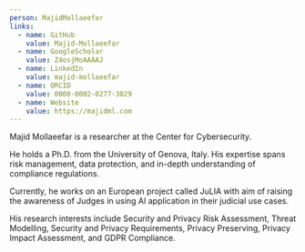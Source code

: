 ```yaml
---
person: MajidMollaeefar
links:
  - name: GitHub
    value: Majid-Mollaeefar
  - name: GoogleScholar
    value: Z4osjMoAAAAJ
  - name: LinkedIn
    value: majid-mollaeefar
  - name: ORCID
    value: 0000-0002-0277-3029
  - name: Website	
    value: https://majidml.com
---
```

Majid Mollaeefar is a researcher at the Center for Cybersecurity.

He holds a Ph.D. from the University of Genova, Italy. His expertise spans risk management, data protection, and in-depth understanding of compliance regulations. 

Currently, he works on an European project called JuLIA with aim of raising the awareness of Judges in using AI application in their judicial use cases. 

His research interests include Security and Privacy Risk Assessment, Threat Modelling, Security and Privacy Requirements, Privacy Preserving, Privacy Impact Assessment, and GDPR Compliance.
